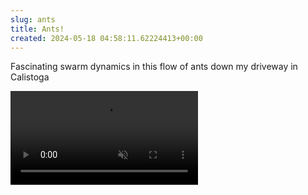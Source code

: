 ```yaml
---  
slug: ants
title: Ants!
created: 2024-05-18 04:58:11.62224413+00:00
---  
```

Fascinating swarm dynamics in this flow of ants down my driveway in Calistoga

<video autoplay loop muted src="https://flickr.com/video_download.gne?id=53732216310">

<video autoplay loop muted src="https://flickr.com/video_download.gne?id=53732080564">

